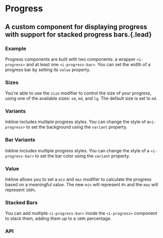 # Progress
## A custom component for displaying progress with support for stacked progress bars.{.lead}

### Example
Progress components are built with two components: a wrapper `<i-progress>` and at least one `<i-progress-bar>`. You can set the width of a progress bar by setting its `value` property.

<i-code-preview title="Progress Example" link="https://github.com/inkline/inkline/tree/master/src/components/Progress">

<i-progress>
    <i-progress-bar value="65" />
</i-progress>

<template slot="html">

~~~html
<i-progress>
    <i-progress-bar value="65" />
</i-progress>
~~~

</template>
</i-code-preview>

### Sizes
You're able to use the `size` modifier to control the size of your progress, using one of the available sizes: `sm`, `md`, and `lg`. 
The default size is set to `md`.

<i-code-preview title="Progress Sizes" link="https://github.com/inkline/inkline/tree/master/src/components/Progress">

<div class="_margin-bottom-1">
    <i-progress size="sm">
        <i-progress-bar value="65" />
    </i-progress>
</div>

<div class="_margin-bottom-1">
    <i-progress size="md" class="_margin-bottom-1">
        <i-progress-bar value="65" />
    </i-progress>
</div>

<div class="_margin-bottom-1">
    <i-progress size="lg">
        <i-progress-bar value="65" />
    </i-progress>
</div>

<template slot="html">

~~~html
<i-progress size="sm">
    <i-progress-bar value="65" />
</i-progress>
~~~
~~~html
<i-progress size="md">
    <i-progress-bar value="65" />
</i-progress>
~~~
~~~html
<i-progress size="lg">
    <i-progress-bar value="65" />
</i-progress>
~~~

</template>
</i-code-preview>


### Variants
Inkline includes multiple progress styles. You can change the style of a`<i-progress>` to set the background using the `variant` property.

<i-code-preview title="Progress Variants" link="https://github.com/inkline/inkline/tree/master/src/components/Progress">

<div class="_margin-bottom-1">
    <i-progress variant="light">
        <i-progress-bar value="65" />
    </i-progress>
</div>

<div class="_margin-bottom-1">
    <i-progress variant="dark">
        <i-progress-bar value="65" />
    </i-progress>
</div>


<template slot="html">

~~~html
<i-progress variant="light">
    <i-progress-bar value="65" />
</i-progress>
~~~
~~~html
<i-progress variant="dark">
    <i-progress-bar value="65" />
</i-progress>
~~~

</template>
</i-code-preview>

### Bar Variants
Inkline includes multiple progress styles. You can change the style of a `<i-progress-bar>` to set the bar color using the `variant` property.

<i-code-preview title="Progress Bar Variants" link="https://github.com/inkline/inkline/tree/master/src/components/Progress">

<div class="_margin-bottom-1">
    <i-progress>
        <i-progress-bar variant="primary" value="65" />
    </i-progress>
</div>

<div class="_margin-bottom-1">
    <i-progress>
        <i-progress-bar variant="secondary" value="65" />
    </i-progress>
</div>

<div class="_margin-bottom-1">
    <i-progress>
        <i-progress-bar variant="info" value="65" />
    </i-progress>
</div>

<div class="_margin-bottom-1">
    <i-progress>
        <i-progress-bar variant="success" value="65" />
    </i-progress>
</div>

<div class="_margin-bottom-1">
    <i-progress>
        <i-progress-bar variant="warning" value="65" />
    </i-progress>
</div>

<div class="_margin-bottom-3">
    <i-progress>
        <i-progress-bar variant="danger" value="65" />
    </i-progress>
</div>

<div class="_margin-bottom-1">
    <i-progress>
        <i-progress-bar variant="dark" value="65" />
    </i-progress>
</div>

<div>
    <i-progress variant="dark">
        <i-progress-bar variant="light" value="65" />
    </i-progress>
</div>

<template slot="html">

~~~html
<i-progress>
    <i-progress-bar variant="primary" value="65" />
</i-progress>
~~~
~~~html
<i-progress>
    <i-progress-bar variant="secondary" value="65" />
</i-progress>
~~~
~~~html
<i-progress>
    <i-progress-bar variant="info" value="65" />
</i-progress>
~~~
~~~html
<i-progress>
    <i-progress-bar variant="success" value="65" />
</i-progress>
~~~
~~~html
<i-progress>
    <i-progress-bar variant="warning" value="65" />
</i-progress>
~~~
~~~html
<i-progress>
    <i-progress-bar variant="danger" value="65" />
</i-progress>
~~~

~~~html
<i-progress>
    <i-progress-bar variant="dark" value="65" />
</i-progress>
~~~

~~~html
<i-progress variant="dark">
    <i-progress-bar variant="light" value="65" />
</i-progress>
~~~

</template>
</i-code-preview>


### Value
Inkline allows you to set a `min` and `max` modifier to calculate the progress based on a meaningful value. The new `min` will represent `0%` and the `max` will represent `100%`.

<i-code-preview title="Progress Value" link="https://github.com/inkline/inkline/tree/master/src/components/Progress">

<div class="_margin-bottom-1">
    <i-progress>
        <i-progress-bar min="100" max="200" value="150" />
    </i-progress>
</div>

<template slot="html">

~~~html
<i-progress>
    <i-progress-bar min="100" max="200" value="150" />
</i-progress>
~~~

</template>
</i-code-preview>

### Stacked Bars
You can add multiple `<i-progress-bar>` inside the `<i-progress>` component to stack them, adding them up to a `100%` percentage.

<i-code-preview title="Stacked Progress Bars Example" link="https://github.com/inkline/inkline/tree/master/src/components/Progress">

<div class="_margin-bottom-1">
    <i-progress>
        <i-progress-bar variant="success" value="40" />
        <i-progress-bar variant="warning" value="20" />
        <i-progress-bar variant="danger" value="10" />
    </i-progress>
</div>

<template slot="html">

~~~html
<i-progress>
    <i-progress-bar variant="success" value="40" />
    <i-progress-bar variant="warning" value="20" />
    <i-progress-bar variant="danger" value="10" />
</i-progress>
~~~

</template>
</i-code-preview>


### API

<i-api-preview title="Progress API" markup="i-progress" expanded link="https://github.com/inkline/inkline/tree/master/src/components/Progress">
    <template slot="props">
        <i-table bordered responsive>
            <thead>
                <tr>
                    <th>Property</th>
                    <th>Description</th>
                    <th>Type</th>
                    <th>Accepted</th>
                    <th>Default</th>
                </tr>
            </thead>
            <tbody>
                <tr>
                    <td>size</td>
                    <td>Sets the size of the progress component.</td>
                    <td><code>String</code></td>
                    <td><code>sm</code>, <code>md</code>, <code>lg</code></td>
                    <td><code>md</code></td>
                </tr>
                <tr>
                    <td>variant</td>
                    <td>Sets the color variant of the progress component.</td>
                    <td><code>String</code></td>
                    <td><code>light</code>, <code>dark</code></td>
                    <td><code>light</code></td>
                </tr>
            </tbody>
        </i-table>
    </template>
    <template slot="slots">
        <i-table bordered responsive class="_margin-bottom-0">
            <thead>
                <tr>
                    <th>Name</th>
                    <th>Description</th>
                </tr>
            </thead>
            <tbody>
                <tr>
                    <td>default</td>
                    <td>Slot for progresss's default content.</td>
                </tr>
            </tbody>
        </i-table>
    </template>
</i-api-preview>

<i-api-preview title="Progress Bar API" markup="i-progress-bar" expanded link="https://github.com/inkline/inkline/tree/master/src/components/ProgressBar">
    <template slot="props">
        <i-table bordered responsive>
            <thead>
                <tr>
                    <th>Property</th>
                    <th>Description</th>
                    <th>Type</th>
                    <th>Accepted</th>
                    <th>Default</th>
                </tr>
            </thead>
            <tbody>
                <tr>
                    <td>value</td>
                    <td>The current value based on which the progress percentage is calculated.</td>
                    <td><code>Number</code></td>
                    <td></td>
                    <td><code>0</code></td>
                </tr>
                <tr>
                    <td>min</td>
                    <td>The minimum / initial number based on which the progress percentage is calculated.</td>
                    <td><code>Number</code></td>
                    <td></td>
                    <td><code>0</code></td>
                </tr>
                <tr>
                    <td>max</td>
                    <td>The maximum / initial number based on which the progress percentage is calculated.</td>
                    <td><code>Number</code></td>
                    <td></td>
                    <td><code>100</code></td>
                </tr>
                <tr>
                    <td>variant</td>
                    <td>Sets the color variant of the button component.</td>
                    <td><code>String</code></td>
                    <td><code>primary</code>, <code>secondary</code>, <code>light</code>, <code>dark</code>, <code>success</code>, <code>danger</code>, <code>warning</code>, <code>info</code></td>
                    <td><code>primary</code></td>
                </tr>
            </tbody>
        </i-table>
    </template>
    <template slot="slots">
        <i-table bordered responsive class="_margin-bottom-0">
            <thead>
                <tr>
                    <th>Name</th>
                    <th>Description</th>
                </tr>
            </thead>
            <tbody>
                <tr>
                    <td>default</td>
                    <td>Slot for progress bars's default content.</td>
                </tr>
            </tbody>
        </i-table>
    </template>
</i-api-preview>
